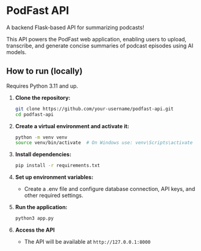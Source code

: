 # PodFast API

A backend Flask-based API for summarizing podcasts!

This API powers the PodFast web application, enabling users to upload, transcribe, and generate concise summaries of podcast episodes using AI models.

## How to run (locally)
Requires Python 3.11 and up.

1. **Clone the repository:** 
    ```bash
    git clone https://github.com/your-username/podfast-api.git
    cd podfast-api
    ```

2. **Create a virtual environment and activate it:**  
    ```bash
    python -m venv venv  
    source venv/bin/activate  # On Windows use: venv\Scripts\activate
    ```

3. **Install dependencies:**  
    ```bash
    pip install -r requirements.txt
    ```

4. **Set up environment variables:**
    - Create a .env file and configure database connection, API keys, and other required settings.

5. **Run the application:**
    ```bash
    python3 app.py 
    ```

6. **Access the API**
    - The API will be available at `http://127.0.0.1:8000`
